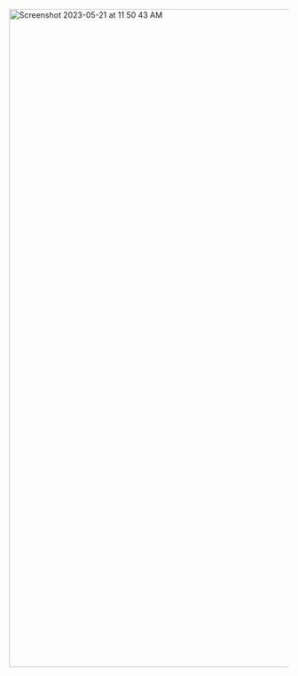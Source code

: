 <img width="1187" alt="Screenshot 2023-05-21 at 11 50 43 AM" src="https://github.com/rizwan141/Docker/assets/103893307/a87325cf-9f23-4d8e-a9c9-f8bd4522d06d">
